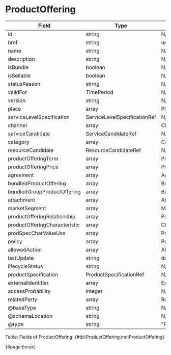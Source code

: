 <!--
    ATTENTION: This file was generated via gradle!
               Do NOT manually edit this file! Any such changes will be overwritten!
-->

# ProductOffering

| Field | Type | Format | Required |
| ------- | ------- | ------- | --- |
| id | string | N/A | No |
| href | string | uri | No |
| name | string | N/A | No |
| description | string | N/A | No |
| isBundle | boolean | N/A | No |
| isSellable | boolean | N/A | No |
| statusReason | string | N/A | No |
| validFor | TimePeriod | N/A | No |
| version | string | N/A | No |
| place | array | PlaceRef | No |
| serviceLevelSpecification | ServiceLevelSpecificationRef | N/A | No |
| channel | array | ChannelRef | No |
| serviceCandidate | ServiceCandidateRef | N/A | No |
| category | array | CategoryRef | No |
| resourceCandidate | ResourceCandidateRef | N/A | No |
| productOfferingTerm | array | ProductOfferingTerm | No |
| productOfferingPrice | array | ProductOfferingPrice | No |
| agreement | array | AgreementRef | No |
| bundledProductOffering | array | BundledProductOffering | No |
| bundledGroupProductOffering | array | BundledGroupProductOffering | No |
| attachment | array | AttachmentOrDocumentRef | No |
| marketSegment | array | MarketSegmentRef | No |
| productOfferingRelationship | array | ProductOfferingRelationship | No |
| productOfferingCharacteristic | array | CharacteristicSpecification | No |
| prodSpecCharValueUse | array | ProductSpecificationCharacteristicValueUse | No |
| policy | array | PolicyRef | No |
| allowedAction | array | AllowedProductAction | No |
| lastUpdate | string | date-time | No |
| lifecycleStatus | string | N/A | No |
| productSpecification | ProductSpecificationRef | N/A | No |
| externalIdentifier | array | ExternalIdentifier | No |
| accessProbability | integer | N/A | No |
| relatedParty | array | RelatedPartyRefOrPartyRoleRef | No |
| @baseType | string | N/A | No |
| @schemaLocation | string | N/A | No |
| @type | string | "ProductOffering" | Yes |

Table: Fields of ProductOffering. {#tbl:ProductOffering.md:ProductOffering}

{#page:break}

